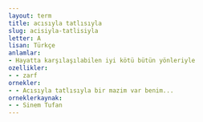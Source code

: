 ```yaml
---
layout: term
title: acısıyla tatlısıyla
slug: acisiyla-tatlisiyla
letter: A
lisan: Türkçe
anlamlar:
- Hayatta karşılaşılabilen iyi kötü bütün yönleriyle
ozellikler:
- - zarf
ornekler:
- - Acısıyla tatlısıyla bir mazim var benim...
orneklerkaynak:
- - Sinem Tufan
---
```


